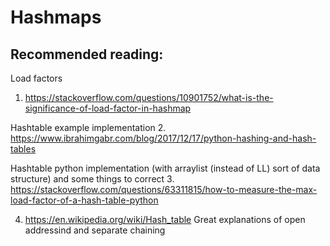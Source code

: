 # Hashmaps


## Recommended reading:

Load factors
1. https://stackoverflow.com/questions/10901752/what-is-the-significance-of-load-factor-in-hashmap

Hashtable example implementation
2. https://www.ibrahimgabr.com/blog/2017/12/17/python-hashing-and-hash-tables

Hashtable python implementation (with arraylist (instead of LL) sort of data structure) and some things to correct
3. https://stackoverflow.com/questions/63311815/how-to-measure-the-max-load-factor-of-a-hash-table-python

4. https://en.wikipedia.org/wiki/Hash_table Great explanations of open addressind and separate chaining